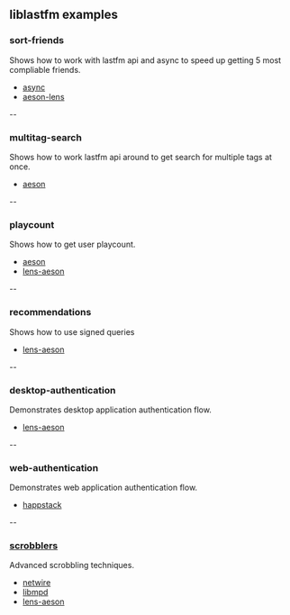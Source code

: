 ## liblastfm examples

### sort-friends
Shows how to work with lastfm api and async to speed up getting 5 most compliable friends.
  * [async][1]
  * [aeson-lens][2]

--

### multitag-search
Shows how to work lastfm api around to get search for multiple tags at once.
  * [aeson][3]

--

### playcount
Shows how to get user playcount.
  * [aeson][3]
  * [lens-aeson][7]

--

### recommendations
Shows how to use signed queries
  * [lens-aeson][7]

--

### desktop-authentication
Demonstrates desktop application authentication flow.
  * [lens-aeson][7]

--

### web-authentication
Demonstrates web application authentication flow.
  * [happstack][4]

--

### [scrobblers][8]
Advanced scrobbling techniques.
  * [netwire][5]
  * [libmpd][6]
  * [lens-aeson][7]

 [1]: http://hackage.haskell.org/package/async
 [2]: http://hackage.haskell.org/package/aeson-lens
 [3]: http://hackage.haskell.org/package/aeson
 [4]: http://happstack.com
 [5]: http://hackage.haskell.org/package/netwire
 [6]: http://hackage.haskell.org/package/libmpd
 [7]: http://hackage.haskell.org/package/lens-aeson
 [8]: https://github.com/supki/scrobblers
